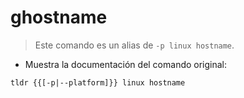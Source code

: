 # ghostname

> Este comando es un alias de `-p linux hostname`.

- Muestra la documentación del comando original:

`tldr {{[-p|--platform]}} linux hostname`
